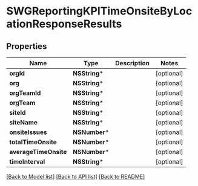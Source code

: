 # SWGReportingKPITimeOnsiteByLocationResponseResults

## Properties
Name | Type | Description | Notes
------------ | ------------- | ------------- | -------------
**orgId** | **NSString*** |  | [optional] 
**org** | **NSString*** |  | [optional] 
**orgTeamId** | **NSString*** |  | [optional] 
**orgTeam** | **NSString*** |  | [optional] 
**siteId** | **NSString*** |  | [optional] 
**siteName** | **NSString*** |  | [optional] 
**onsiteIssues** | **NSNumber*** |  | [optional] 
**totalTimeOnsite** | **NSNumber*** |  | [optional] 
**averageTimeOnsite** | **NSNumber*** |  | [optional] 
**timeInterval** | **NSString*** |  | [optional] 

[[Back to Model list]](../README.md#documentation-for-models) [[Back to API list]](../README.md#documentation-for-api-endpoints) [[Back to README]](../README.md)


